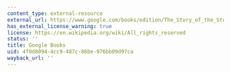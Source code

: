 ```yaml
---
content_type: external-resource
external_url: https://www.google.com/books/edition/The_Story_of_the_Stone_The_Crab_Flower_C/mSu_SyOXvSIC?hl=en&gbpv=1
has_external_license_warning: true
license: https://en.wikipedia.org/wiki/All_rights_reserved
status: ''
title: Google Books
uid: 4f0d8094-4cc9-487c-86be-976bb09d97ca
wayback_url: ''
---
```

